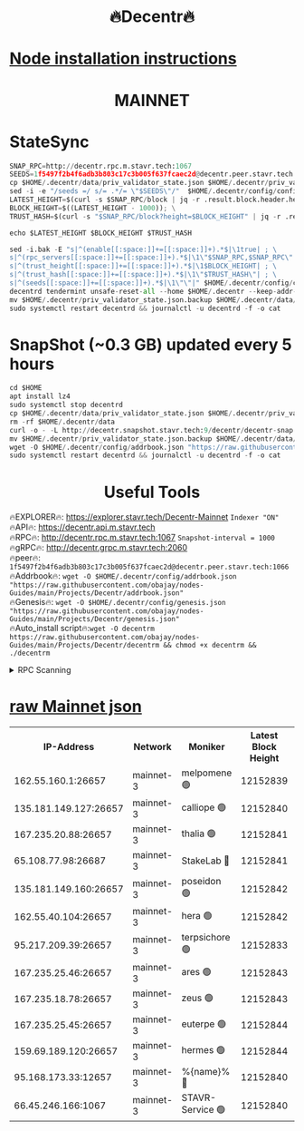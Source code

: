 <h1 align="center"> 🔥Decentr🔥</h1>

[Node installation instructions](https://github.com/obajay/nodes-Guides/tree/main/Projects/Decentr)
=
<h1 align="center"> MAINNET</h1>

# StateSync
```python
SNAP_RPC=http://decentr.rpc.m.stavr.tech:1067
SEEDS=1f5497f2b4f6adb3b803c17c3b005f637fcaec2d@decentr.peer.stavr.tech:1066
cp $HOME/.decentr/data/priv_validator_state.json $HOME/.decentr/priv_validator_state.json.backup
sed -i -e "/seeds =/ s/= .*/= \"$SEEDS\"/"  $HOME/.decentr/config/config.toml
LATEST_HEIGHT=$(curl -s $SNAP_RPC/block | jq -r .result.block.header.height); \
BLOCK_HEIGHT=$((LATEST_HEIGHT - 1000)); \
TRUST_HASH=$(curl -s "$SNAP_RPC/block?height=$BLOCK_HEIGHT" | jq -r .result.block_id.hash)

echo $LATEST_HEIGHT $BLOCK_HEIGHT $TRUST_HASH

sed -i.bak -E "s|^(enable[[:space:]]+=[[:space:]]+).*$|\1true| ; \
s|^(rpc_servers[[:space:]]+=[[:space:]]+).*$|\1\"$SNAP_RPC,$SNAP_RPC\"| ; \
s|^(trust_height[[:space:]]+=[[:space:]]+).*$|\1$BLOCK_HEIGHT| ; \
s|^(trust_hash[[:space:]]+=[[:space:]]+).*$|\1\"$TRUST_HASH\"| ; \
s|^(seeds[[:space:]]+=[[:space:]]+).*$|\1\"\"|" $HOME/.decentr/config/config.toml
decentrd tendermint unsafe-reset-all --home $HOME/.decentr --keep-addr-book
mv $HOME/.decentr/priv_validator_state.json.backup $HOME/.decentr/data/priv_validator_state.json
sudo systemctl restart decentrd && journalctl -u decentrd -f -o cat
```
# SnapShot (~0.3 GB) updated every 5 hours
```python
cd $HOME
apt install lz4
sudo systemctl stop decentrd
cp $HOME/.decentr/data/priv_validator_state.json $HOME/.decentr/priv_validator_state.json.backup
rm -rf $HOME/.decentr/data
curl -o - -L http://decentr.snapshot.stavr.tech:9/decentr/decentr-snap.tar.lz4 | lz4 -c -d - | tar -x -C $HOME/.decentr --strip-components 2
mv $HOME/.decentr/priv_validator_state.json.backup $HOME/.decentr/data/priv_validator_state.json
wget -O $HOME/.decentr/config/addrbook.json "https://raw.githubusercontent.com/obajay/nodes-Guides/main/Projects/Decentr/addrbook.json"
sudo systemctl restart decentrd && journalctl -u decentrd -f -o cat
```

 <h1 align="center"> Useful Tools</h1>

🔥EXPLORER🔥:     https://explorer.stavr.tech/Decentr-Mainnet        `Indexer "ON"` \
🔥API🔥:          https://decentr.api.m.stavr.tech \
🔥RPC🔥:          http://decentr.rpc.m.stavr.tech:1067              `Snapshot-interval = 1000` \
🔥gRPC🔥:         http://decentr.grpc.m.stavr.tech:2060 \
🔥peer🔥:         `1f5497f2b4f6adb3b803c17c3b005f637fcaec2d@decentr.peer.stavr.tech:1066` \
🔥Addrbook🔥:  `wget -O $HOME/.decentr/config/addrbook.json "https://raw.githubusercontent.com/obajay/nodes-Guides/main/Projects/Decentr/addrbook.json"` \
🔥Genesis🔥:  `wget -O $HOME/.decentr/config/genesis.json "https://raw.githubusercontent.com/obajay/nodes-Guides/main/Projects/Decentr/genesis.json"` \
🔥Auto_install script🔥:`wget -O decentrm https://raw.githubusercontent.com/obajay/nodes-Guides/main/Projects/Decentr/decentrm && chmod +x decentrm && ./decentrm`

<details>
<summary>RPC Scanning</summary>

<h2 align="center"> We scan nodes in real time every 4 hours. And we provide the final result of RPC endpoints.
We cannot influence the operation of these nodes in any way. </h2>


```python
If Voting Power is higher than 0 --> then the Node is a validator of the network and may be subject to attack and be a potential threat to the chain.
```
```python
We marked such validators with a red symbol
```

</details>

[raw Mainnet json](https://rpc-check.decentrm.stavr.tech/decentrm/rpc-decentrm-result.json)
=



<table><tr><th>IP-Address</th><th>Network</th><th>Moniker</th><th>Latest Block Height</th><th>Earliest Block Height</th><th>Catching Up</th><th>Tx Index</th><th>Voting Power</th><th>Scan Time</th></tr><tr><td>162.55.160.1:26657</td><td>mainnet-3</td><td>melpomene 🟢</td><td>12152839</td><td>1688950</td><td>False</td><td>on</td><td>0</td><td>2023-12-27T07:57:49.488748642UTC</td></tr><tr><td>135.181.149.127:26657</td><td>mainnet-3</td><td>calliope 🟢</td><td>12152840</td><td>1688950</td><td>False</td><td>on</td><td>0</td><td>2023-12-27T07:57:53.918037336UTC</td></tr><tr><td>167.235.20.88:26657</td><td>mainnet-3</td><td>thalia 🟢</td><td>12152841</td><td>1688950</td><td>False</td><td>on</td><td>0</td><td>2023-12-27T07:57:59.489438094UTC</td></tr><tr><td>65.108.77.98:26687</td><td>mainnet-3</td><td>StakeLab 🔴</td><td>12152841</td><td>1688950</td><td>False</td><td>on</td><td>5389033</td><td>2023-12-27T07:57:59.846601784UTC</td></tr><tr><td>135.181.149.160:26657</td><td>mainnet-3</td><td>poseidon 🟢</td><td>12152842</td><td>1688950</td><td>False</td><td>on</td><td>0</td><td>2023-12-27T07:58:02.610247256UTC</td></tr><tr><td>162.55.40.104:26657</td><td>mainnet-3</td><td>hera 🟢</td><td>12152842</td><td>1688950</td><td>False</td><td>on</td><td>0</td><td>2023-12-27T07:58:04.925969221UTC</td></tr><tr><td>95.217.209.39:26657</td><td>mainnet-3</td><td>terpsichore 🟢</td><td>12152833</td><td>1688950</td><td>False</td><td>on</td><td>0</td><td>2023-12-27T07:58:07.400375015UTC</td></tr><tr><td>167.235.25.46:26657</td><td>mainnet-3</td><td>ares 🟢</td><td>12152843</td><td>1688950</td><td>False</td><td>on</td><td>0</td><td>2023-12-27T07:58:09.700994701UTC</td></tr><tr><td>167.235.18.78:26657</td><td>mainnet-3</td><td>zeus 🟢</td><td>12152843</td><td>1688950</td><td>False</td><td>on</td><td>0</td><td>2023-12-27T07:58:12.091208138UTC</td></tr><tr><td>167.235.25.45:26657</td><td>mainnet-3</td><td>euterpe 🟢</td><td>12152844</td><td>1688950</td><td>False</td><td>on</td><td>0</td><td>2023-12-27T07:58:14.423703473UTC</td></tr><tr><td>159.69.189.120:26657</td><td>mainnet-3</td><td>hermes 🟢</td><td>12152844</td><td>1688950</td><td>False</td><td>on</td><td>0</td><td>2023-12-27T07:58:16.697516588UTC</td></tr><tr><td>95.168.173.33:12657</td><td>mainnet-3</td><td>%{name}% 🔴</td><td>12152840</td><td>8964001</td><td>False</td><td>on</td><td>4173685</td><td>2023-12-27T07:57:55.101775660UTC</td></tr><tr><td>66.45.246.166:1067</td><td>mainnet-3</td><td>STAVR-Service 🟢</td><td>12152840</td><td>12149001</td><td>False</td><td>on</td><td>0</td><td>2023-12-27T07:57:54.498857356UTC</td></tr></table>